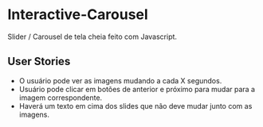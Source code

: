 # Interactive-Carousel

Slider / Carousel de tela cheia feito com Javascript.

## User Stories

- O usuário pode ver as imagens mudando a cada X segundos.
- Usuário pode clicar em botões de anterior e próximo para mudar para a imagem correspondente.
- Haverá um texto em cima dos slides que não deve mudar junto com as imagens.
